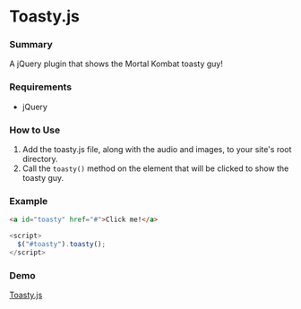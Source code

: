 # Toasty.js

### Summary
A jQuery plugin that shows the Mortal Kombat toasty guy!

### Requirements
+ jQuery

### How to Use
1. Add the toasty.js file, along with the audio and images, to your site's root directory.
1. Call the `toasty()` method on the element that will be clicked to show the toasty guy.

### Example
```html
<a id="toasty" href="#">Click me!</a>
```

```js
<script>
  $("#toasty").toasty();
</script>
```

### Demo
[Toasty.js](http://nhx.io/demos/toasty)